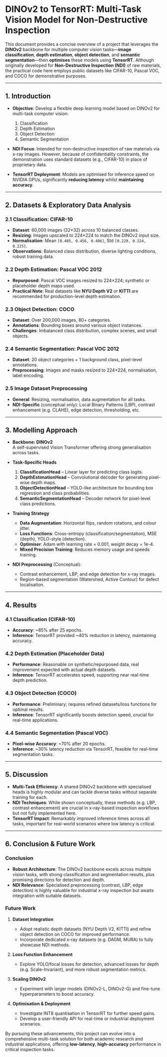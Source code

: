 # DINOv2 to TensorRT: Multi-Task Vision Model for Non-Destructive Inspection

This document provides a concise overview of a project that leverages the **DINOv2** backbone for multiple computer vision tasks—**image classification**, **depth estimation**, **object detection**, and **semantic segmentation**—then **optimises** these models using **TensorRT**. Although originally developed for **Non-Destructive Inspection (NDI)** of raw materials, the practical code here employs public datasets like CIFAR-10, Pascal VOC, and COCO for demonstrative purposes.

---

## 1. Introduction

- **Objective**: Develop a flexible deep learning model based on DINOv2 for multi-task computer vision:
  1. Classification
  2. Depth Estimation
  3. Object Detection
  4. Semantic Segmentation

- **NDI Focus**: Intended for non-destructive inspection of raw materials via x-ray images. However, because of confidentiality constraints, the demonstration uses standard datasets (e.g., CIFAR-10) in place of proprietary data.

- **TensorRT Deployment**: Models are optimised for inference speed on NVIDIA GPUs, significantly **reducing latency** whilst **maintaining accuracy**.

---

## 2. Datasets & Exploratory Data Analysis

### 2.1 Classification: CIFAR-10
- **Dataset**: 60,000 images (32×32) across 10 balanced classes.
- **Resizing**: Images upscaled to 224×224 to match the DINOv2 input size.
- **Normalisation**: Mean `[0.485, 0.456, 0.406]`, Std `[0.229, 0.224, 0.225]`.
- **Observations**: Balanced class distribution, diverse lighting conditions, robust training data.

### 2.2 Depth Estimation: Pascal VOC 2012
- **Repurposed**: Pascal VOC images resized to 224×224; synthetic or placeholder depth maps used.
- **Practical Note**: Real datasets like **NYU Depth V2** or **KITTI** are recommended for production-level depth estimation.

### 2.3 Object Detection: COCO
- **Dataset**: Over 200,000 images, 80+ categories.
- **Annotations**: Bounding boxes around various object instances.
- **Challenges**: Imbalanced class distribution, complex scenes, and small objects.

### 2.4 Semantic Segmentation: Pascal VOC 2012
- **Dataset**: 20 object categories + 1 background class, pixel-level annotations.
- **Preprocessing**: Images and masks resized to 224×224, normalisation, label encoding.

### 2.5 Image Dataset Preprocessing
- **General**: Resizing, normalisation, data augmentation for all tasks.
- **NDI-Specific** (conceptual only): Local Binary Patterns (LBP), contrast enhancement (e.g. CLAHE), edge detection, thresholding, etc.

---

## 3. Modelling Approach

- **Backbone: DINOv2**  
  A self-supervised Vision Transformer offering strong generalisation across tasks.

- **Task-Specific Heads**  
  1. **ClassificationHead** – Linear layer for predicting class logits.  
  2. **DepthEstimationHead** – Convolutional decoder for generating pixel-wise depth maps.  
  3. **ObjectDetectionHead** – YOLO-like architecture for bounding box regression and class probabilities.  
  4. **SemanticSegmentationHead** – Decoder network for pixel-level class predictions.

- **Training Strategy**  
  - **Data Augmentation**: Horizontal flips, random rotations, and colour jitter.  
  - **Loss Functions**: Cross-entropy (classification/segmentation), MSE (depth), YOLO-style (detection).  
  - **Optimiser**: Adam with learning rate = 0.001, weight decay = 1e-4.  
  - **Mixed Precision Training**: Reduces memory usage and speeds training.

- **NDI Preprocessing** (Conceptual):
  - Contrast enhancement, LBP, and edge detection for x-ray images.
  - Region-based segmentation (Watershed, Active Contour) for defect localisation.

---

## 4. Results

### 4.1 Classification (CIFAR-10)
- **Accuracy**: ~85% after 25 epochs.
- **Inference**: TensorRT provided ~40% reduction in latency, maintaining accuracy.

### 4.2 Depth Estimation (Placeholder Data)
- **Performance**: Reasonable on synthetic/repurposed data, real improvement expected with actual depth datasets.
- **Inference**: TensorRT accelerates speed, supporting near real-time depth prediction.

### 4.3 Object Detection (COCO)
- **Performance**: Preliminary; requires refined datasets/loss functions for optimal results.
- **Inference**: TensorRT significantly boosts detection speed, crucial for real-time applications.

### 4.4 Semantic Segmentation (Pascal VOC)
- **Pixel-wise Accuracy**: ~70% after 20 epochs.
- **Inference**: ~30% latency reduction via TensorRT, feasible for real-time segmentation tasks.

---

## 5. Discussion

- **Multi-Task Efficiency**: A shared DINOv2 backbone with specialised heads is highly modular and can tackle diverse tasks without separate training for each.
- **NDI Techniques**: While shown conceptually, these methods (e.g. LBP, contrast enhancement) are crucial in x-ray-based inspection workflows but not fully implemented here.
- **TensorRT Impact**: Remarkably improved inference times across all tasks, important for real-world scenarios where low latency is critical.

---

## 6. Conclusion & Future Work

### Conclusion
- **Robust Architecture**: The DINOv2 backbone excels across multiple vision tasks, with strong classification and segmentation results, plus promising directions for detection and depth.
- **NDI Relevance**: Specialised preprocessing (contrast, LBP, edge detection) is highly valuable for industrial x-ray inspection but awaits integration with suitable datasets.

### Future Work
1. **Dataset Integration**  
   - Adopt realistic depth datasets (NYU Depth V2, KITTI) and refine object detection on COCO for improved performance.  
   - Incorporate dedicated x-ray datasets (e.g. DAGM, MURA) to fully showcase NDI methods.

2. **Loss Function Enhancement**  
   - Explore YOLO/focal losses for detection, advanced losses for depth (e.g. Scale-Invariant), and more robust segmentation metrics.

3. **Scaling DINOv2**  
   - Experiment with larger models (DINOv2-L, DINOv2-G) and fine-tune hyperparameters to boost accuracy.

4. **Optimisation & Deployment**  
   - Investigate INT8 quantisation in TensorRT for further speed gains.  
   - Develop a user-friendly API for real-time or industrial deployment scenarios.

By pursuing these advancements, this project can evolve into a comprehensive multi-task solution for both academic research and industrial applications, offering **low-latency**, **high-accuracy** performance in critical inspection tasks.
